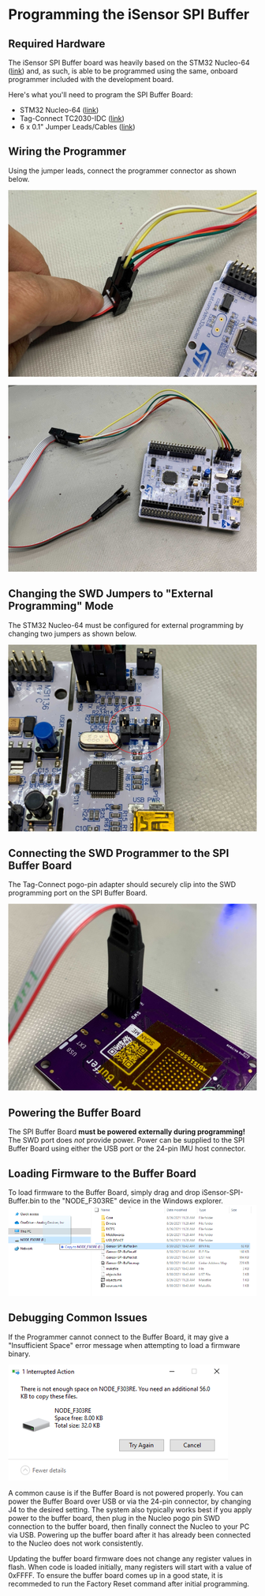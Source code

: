 # Programming the iSensor SPI Buffer

## Required Hardware

The iSensor SPI Buffer board was heavily based on the STM32 Nucleo-64 ([link](https://www.st.com/en/evaluation-tools/nucleo-f303re.html)) and, as such, is able to be programmed using the same, onboard programmer included with the development board. 

Here's what you'll need to program the SPI Buffer Board:

- STM32 Nucleo-64 ([link](https://www.st.com/en/evaluation-tools/nucleo-f303re.html)) 
- Tag-Connect TC2030-IDC ([link](https://www.tag-connect.com/product/tc2030-idc-6-pin-tag-connect-plug-of-nails-spring-pin-cable-with-legs))
- 6 x 0.1" Jumper Leads/Cables ([link](https://www.amazon.com/Premium-Breadboard-Jumper-100-Pack-Hellotronics/dp/B07GJJRH3M))

## Wiring the Programmer

Using the jumper leads, connect the programmer connector as shown below. 

![SWD Connector Wiring](https://raw.githubusercontent.com/ajn96/iSensor-SPI-Buffer/master/img/swd_connector_pinout.jpg)

![SWD STM32 Wiring](https://raw.githubusercontent.com/ajn96/iSensor-SPI-Buffer/master/img/swd_stm32_board.jpg)

## Changing the SWD Jumpers to "External Programming" Mode

The STM32 Nucleo-64 must be configured for external programming by changing two jumpers as shown below.

![SWD STM32 External Programming Jumpers](https://raw.githubusercontent.com/ajn96/iSensor-SPI-Buffer/master/img/swd_programmer_jumpers.jpg)

## Connecting the SWD Programmer to the SPI Buffer Board

The Tag-Connect pogo-pin adapter should securely clip into the SWD programming port on the SPI Buffer Board.

![SWD Tag-Connect Connector](https://raw.githubusercontent.com/ajn96/iSensor-SPI-Buffer/master/img/swd_buffer_board_connector.jpg)

## Powering the Buffer Board

The SPI Buffer Board **must be powered externally during programming!** The SWD port does *not* provide power. Power can be supplied to the SPI Buffer Board using either the USB port or the 24-pin IMU host connector. 

## Loading Firmware to the Buffer Board

To load firmware to the Buffer Board, simply drag and drop iSensor-SPI-Buffer.bin to the "NODE_F303RE" device in the Windows explorer.
![Loading Code](https://raw.githubusercontent.com/ajn96/iSensor-SPI-Buffer/master/img/swd_loading_code.PNG)

## Debugging Common Issues

If the Programmer cannot connect to the Buffer Board, it may give a "Insufficient Space" error message when attempting to load a firmware binary.

![Code Loading Error](https://raw.githubusercontent.com/ajn96/iSensor-SPI-Buffer/master/img/swd_load_error.PNG)

A common cause is if the Buffer Board is not powered properly. You can power the Buffer Board over USB or via the 24-pin connector, by changing J4 to the desired setting. The system also typically works best if you apply power to the buffer board, then plug in the Nucleo pogo pin SWD connection to the buffer board, then finally connect the Nucleo to your PC via USB. Powering up the buffer board after it has already been connected to the Nucleo does not work consistently.

Updating the buffer board firmware does not change any register values in flash. When code is loaded initially, many registers will start with a value of 0xFFFF. To ensure the buffer board comes up in a good state, it is recommeded to run the Factory Reset command after initial programming.

